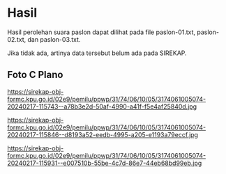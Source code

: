 # Hasil

Hasil perolehan suara paslon dapat dilihat pada file paslon-01.txt, paslon-02.txt, dan paslon-03.txt.

Jika tidak ada, artinya data tersebut belum ada pada SIREKAP.

## Foto C Plano

https://sirekap-obj-formc.kpu.go.id/02e9/pemilu/ppwp/31/74/06/10/05/3174061005074-20240217-115743--a78b3e2d-50af-4990-a41f-f5e4af25840d.jpg

https://sirekap-obj-formc.kpu.go.id/02e9/pemilu/ppwp/31/74/06/10/05/3174061005074-20240217-115846--d8193a52-eedb-4995-a205-e1193a79eccf.jpg

https://sirekap-obj-formc.kpu.go.id/02e9/pemilu/ppwp/31/74/06/10/05/3174061005074-20240217-115931--e007510b-55be-4c7d-86e7-44eb68bd99eb.jpg
